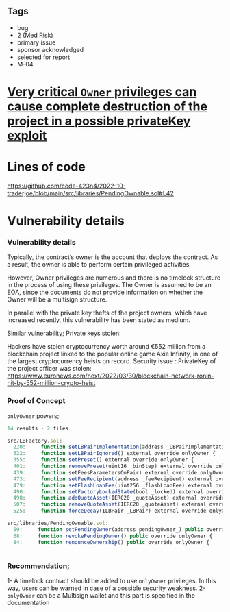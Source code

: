 ## Tags

- bug
- 2 (Med Risk)
- primary issue
- sponsor acknowledged
- selected for report
- M-04

# [Very critical `Owner` privileges can cause complete destruction of the project in a possible privateKey exploit](https://github.com/code-423n4/2022-10-traderjoe-findings/issues/139) 

# Lines of code

https://github.com/code-423n4/2022-10-traderjoe/blob/main/src/libraries/PendingOwnable.sol#L42


# Vulnerability details

### Vulnerability details
Typically, the contract’s owner is the account that deploys the contract. As a result, the owner is able to perform certain privileged activities.

However, Owner privileges are numerous and there is no timelock structure in the process of using these privileges.
The Owner is assumed to be an EOA, since the documents do not provide information on whether the Owner will be a multisign structure.

In parallel with the private key thefts of the project owners, which have increased recently, this vulnerability has been stated as medium.

Similar vulnerability;
Private keys stolen:

Hackers have stolen cryptocurrency worth around €552 million from a blockchain project linked to the popular online game Axie Infinity, in one of the largest cryptocurrency heists on record. Security issue : PrivateKey of the project officer was stolen:
https://www.euronews.com/next/2022/03/30/blockchain-network-ronin-hit-by-552-million-crypto-heist


### Proof of Concept

`onlyOwner` powers;
```js
14 results - 2 files

src/LBFactory.sol:
  220:     function setLBPairImplementation(address _LBPairImplementation) external override onlyOwner {
  322:     function setLBPairIgnored() external override onlyOwner {
  355:     function setPreset() external override onlyOwner {
  401:     function removePreset(uint16 _binStep) external override onlyOwner {
  439:     function setFeesParametersOnPair) external override onlyOwner {
  473:     function setFeeRecipient(address _feeRecipient) external override onlyOwner {
  479:     function setFlashLoanFee(uint256 _flashLoanFee) external override onlyOwner {
  490:     function setFactoryLockedState(bool _locked) external override onlyOwner {
  498:     function addQuoteAsset(IERC20 _quoteAsset) external override onlyOwner {
  507:     function removeQuoteAsset(IERC20 _quoteAsset) external override onlyOwner {
  525:     function forceDecay(ILBPair _LBPair) external override onlyOwner {

src/libraries/PendingOwnable.sol:
  59:     function setPendingOwner(address pendingOwner_) public override onlyOwner {
  68:     function revokePendingOwner() public override onlyOwner {
  84:     function renounceOwnership() public override onlyOwner {



```

### Recommendation;

1- A timelock contract should be added to use `onlyOwner` privileges. In this way, users can be warned in case of a possible security weakness.
2- `onlyOwner` can be a Multisign wallet and this part is specified in the documentation
